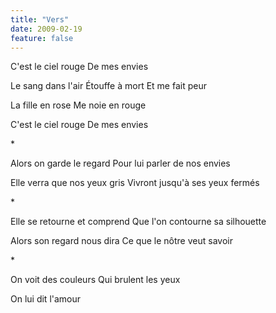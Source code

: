 ```yaml
---
title: "Vers"
date: 2009-02-19
feature: false
---
```


C'est le ciel rouge
De mes envies

Le sang dans l'air
Étouffe à mort
Et me fait peur

La fille en rose
Me noie en rouge

C'est le ciel rouge
De mes envies

\*

Alors on garde le regard
Pour lui parler de nos envies

Elle verra que nos yeux gris
Vivront jusqu'à ses yeux fermés

\*

Elle se retourne et comprend
Que l'on contourne sa silhouette

Alors son regard nous dira
Ce que le nôtre veut savoir

\*

On voit des couleurs
Qui brulent les yeux

On lui dit l'amour
